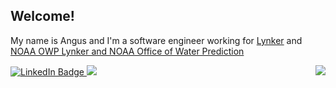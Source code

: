 ## Welcome!

My name is Angus and I'm a software engineer working for [Lynker](https://lynker-intel.com/) and [NOAA OWP Lynker and NOAA Office of Water Prediction](https://water.noaa.gov/)

<img align="right" src="https://media.giphy.com/media/HknSLLEbzZCoM/giphy.gif">

<!--[![Angus' GitHub stats](https://github-readme-stats.vercel.app/api?username=anguswg-ucsb&theme=tokyonight)](https://github.com/anuraghazra/github-readme-stats)-->

<!--[![Top Langs](https://github-readme-stats.vercel.app/api/top-langs/?username=anguswg-ucsb&layout=donut&hide_progress=true)](https://github.com/anuraghazra/github-readme-stats)-->

<div id="badges">
  <a href="[your-linkedin-URL](https://www.linkedin.com/in/angus-watters/)">
    <img src="https://img.shields.io/badge/LinkedIn-blue?style=for-the-badge&logo=linkedin&logoColor=white" alt="LinkedIn Badge"/>
  </a>
  <a href="https://anguswatters.wixsite.com/personalportfolio">
    <img src="https://img.shields.io/badge/Portfolio-8A2BE2"/>
  </a>
</div>

<!--
**anguswg-ucsb/anguswg-ucsb** is a ✨ _special_ ✨ repository because its `README.md` (this file) appears on your GitHub profile.

Here are some ideas to get you started:

- 🔭 I’m currently working on ...
- 🌱 I’m currently learning ...
- 👯 I’m looking to collaborate on ...
- 🤔 I’m looking for help with ...
- 💬 Ask me about ...
- 📫 How to reach me: ...
- 😄 Pronouns: ...
- ⚡ Fun fact: ...
-->
